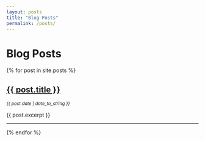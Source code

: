 ```yaml
---
layout: posts
title: "Blog Posts"
permalink: /posts/
---
```


<h1>Blog Posts</h1>

{% for post in site.posts %}
  <div class="post">
    <h2><a href="{{ post.url | relative_url }}">{{ post.title }}</a></h2>
    <p><small><i>{{ post.date | date_to_string }}</i></small></p>
    <p>{{ post.excerpt }}</p>
  </div>
  <hr>
{% endfor %}

